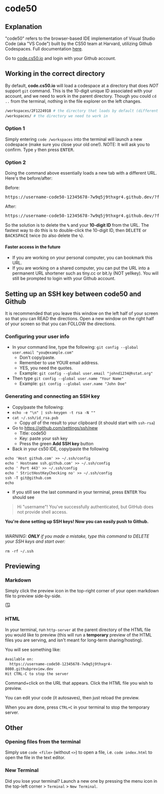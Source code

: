 # code50

## Explanation

"code50" refers to the browser-based IDE implementation of Visual Studio Code (aka "VS Code") built by the CS50 team at Harvard, utilizing Github Codespaces. Full documentation [here](https://cs50.readthedocs.io/code/).

Go to [code.cs50.io](https://code.cs50.io/) and login with your Github account.

## Working in the correct directory

By default, **code.cs50.io** will load a codespace at a directory that does _NOT_ support `git` command. This is the 10-digit unique ID associated with your account, and we need to work in the parent directory. Though you could `cd ..` from the terminal, nothing in the file explorer on the left changes.

```bash
/workspaces/2F1224918 # the directory that loads by default (different ID)
/workspaces/ # the directory we need to work in
```

### Option 1
Simply entering `code /workspaces` into the terminal will launch a new codespace (make sure you close your old one!).
NOTE: It will ask you to confirm. Type `y` then press <kbd>ENTER</kbd>.

### Option 2
Doing the command above essentially loads a new tab with a different URL. Here's the before/after:

Before:
<pre>
https://username-code50-12345678-7w9q5j9thxgr4.github.dev/?folder=%2Fworkspaces<b>%2F1224918</b>&vscodeChannel=stable
</pre>
After:
<pre>
https://username-code50-12345678-7w9q5j9thxgr4.github.dev/?folder=%2Fworkspaces&vscodeChannel=stable
</pre>

So the solution is to delete the **`%`** and your **10-digit ID** from the URL. The fastest way to do this is to double-click the 10-digit ID, then <kbd>DELETE</kbd> or <kbd>BACKSPACE</kbd> twice (to also delete the `%`).

#### Faster access in the future

* If you are working on your personal computer, you can bookmark this URL.
* If you are working on a shared computer, you can put the URL into a permanent URL shortener such as tiny.cc or bit.ly (NOT yellkey). You will still be prompted to login with your Github account.

## Setting up an SSH key between code50 and Github

It is recommended that you leave this window on the left half of your screen so that you can READ the directions. Open a new window on the right half of your screen so that you can FOLLOW the directions.

### Configuring your user info
* In your command line, type the following: `git config --global user.email "you@example.com"`
  * Don't copy/paste.
  * Remember to use YOUR email address.
  * YES, you need the quotes.
  * Example: `git config --global user.email "johnd1234@hstat.org"`
* Then type `git config --global user.name "Your Name"`
  * Example: `git config --global user.name "John Doe"`

### Generating and connecting an SSH key
* Copy/paste the following:
* `echo -e "\n" | ssh-keygen -t rsa -N ""`
* `cat ~/.ssh/id_rsa.pub`
  * Copy _all_ of the result to your clipboard (it should start with `ssh-rsa`)
* Go to https://github.com/settings/ssh/new
  * Title: code50
  * Key: paste your ssh key
  * Press the green **Add SSH key** button
* Back in your cs50 IDE, copy/paste the following
```
echo 'Host github.com' >> ~/.ssh/config
echo ' Hostname ssh.github.com' >> ~/.ssh/config
echo ' Port 443' >> ~/.ssh/config
echo ' StrictHostKeyChecking no' >> ~/.ssh/config
ssh -T git@github.com
echo

```
* If you still see the last command in your terminal, press <kbd>ENTER</kbd>
You should see
> Hi "username"! You've successfully authenticated, but GitHub does not provide shell access.

**You're done setting up SSH keys! Now you can easily push to Github.**
<br>
<br>

_WARNING: **ONLY** if you made a mistake, type this command to DELETE your SSH keys and start over:_

`rm -rf ~/.ssh`

## Previewing

### Markdown

Simply click the preview icon in the top-right corner of your open markdown file to preview side-by-side.

![](open-preview.png)

### HTML

In your terminal, run `http-server` at the parent directory of the HTML file you would like to preview (this will run a **temporary** preview of the HTML files you are serving, and isn't meant for long-term sharing/hosting). 

You will see something like:
```
Available on:
  https://username-code50-12345678-7w9q5j9thxgr4-8080.githubpreview.dev
Hit CTRL-C to stop the server
```
Command+click on the URL that appears. Click the HTML file you wish to preview.

You can edit your code (it autosaves), then just reload the preview.

When you are done, press `CTRL+C` in your terminal to stop the temporary server.

## Other

### Opening files from the terminal

Simply use `code <file>` (without `<>`) to open a file, i.e. `code index.html` to open the file in the text editor.

### New Terminal

Did you lose your terminal? Launch a new one by pressing the menu icon in the top-left corner > `Terminal` > `New Terminal`.
